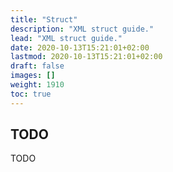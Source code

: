 ```yaml
---
title: "Struct"
description: "XML struct guide."
lead: "XML struct guide."
date: 2020-10-13T15:21:01+02:00
lastmod: 2020-10-13T15:21:01+02:00
draft: false
images: []
weight: 1910
toc: true
---
```


## TODO

TODO
